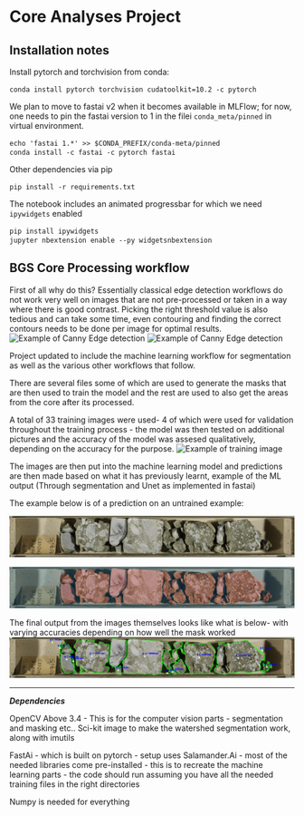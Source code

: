 # Core Analyses Project

## Installation notes

Install pytorch and torchvision from conda:

```
conda install pytorch torchvision cudatoolkit=10.2 -c pytorch
```

We plan to move to fastai v2 when it becomes available in MLFlow; for now, one needs to pin the fastai version to 1 in the filei `conda_meta/pinned` in virtual environment.

```
echo 'fastai 1.*' >> $CONDA_PREFIX/conda-meta/pinned
conda install -c fastai -c pytorch fastai
```

Other dependencies via pip

```
pip install -r requirements.txt
```

The notebook includes an animated progressbar for which we need `ipywidgets` enabled

```
pip install ipywidgets
jupyter nbextension enable --py widgetsnbextension
```

## BGS Core Processing workflow

First of all why do this? Essentially classical edge detection workflows do not work very well on images that are not pre-processed or taken in a way where there is good contrast. Picking the right threshold value is also tedious and can take some time, even contouring and finding the correct contours needs to be done per image for optimal results. 
![Example of Canny Edge detection](Images/S00128804.Cropped_Top_2.gif)
![Example of Canny Edge detection](Images/S00128815.Cropped_Top_2.gif)

Project updated to include the machine learning workflow for segmentation as well as the various other workflows that follow.

There are several files some of which are used to generate the masks that are then used to train the model and the rest are used to also get the areas from the core after its processed.

A total of 33 training images were used- 4 of which were used for validation throughout the training process - the model was then tested on additional pictures and the accuracy of the model was assesed qualitatively, depending on the accuracy for the purpose.
![Example of training image](Images/train/S00128907.Cropped_Top_1.png)

The images are then put into the machine learning model and predictions are then made based on what it has previously learnt, example of the ML output (Through segmentation and Unet as implemented in fastai)

The example below is of a prediction on an untrained example:

![Example of image processed through unet](Images/S00128821.Cropped_Top_2_resized.png)

![Example of image processed through unet](Images/OutputFromML.png)

The final output from the images themselves looks like what is below- with varying accuracies depending on how well the mask worked
![Example of fully processed image](Images/S00128821.Cropped_Top_2_Countoured.png)

***

***Dependencies***

OpenCV Above 3.4 - This is for the computer vision parts - segmentation and masking etc.. 
Sci-kit image to make the watershed segmentation work, along with imutils

FastAi - which is built on pytorch - setup uses Salamander.Ai - most of the needed libraries come pre-installed - this is to recreate the machine learning parts - the code should run assuming you have all the needed training files in the right directories

Numpy is needed for everything
